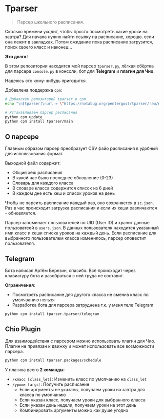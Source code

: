 # Tparser

> Парсер школьного расписания.

Сколько времени уходит, чтобы просто посмотреть какие уроки на завтра?
Для начала нужно найти ссылку на расписание, хорошо. если она лежит в закладках.
Потом ожидание пока расписание загрузится, поиск своего класс и наконец...

**Это долго!**

В этом репозитории находится мой парсер `tparser.py`,
лёгкая обёртка для парсера `console.py` в консоли,
бот для **Telegram** и **плагин для Чио**.

Надеюсь это кому-нибудь пригодится.

Добавлена поддержка `cpm`:

```sh
# Добавляем репозиторий tparser в cpm
echo "\n[tparser]\nurl = \"https://notabug.org/pentergust/tparser/raw/master/\"" >> cpm_data/repositories.toml

# Устанавливаем парсер расписания
python cpm update
python cpm install tparser/main
```

## О парсере

Главным образом парсер преобразует CSV файо расписания в удобный для использования формат.

Выходной файл содержит:

- Общий хеш расписания
- В какой час было последнее обновление (0-23)
- Словарь для каждого класса
- В словаре класса содержится список из 6 дней
- В каждом дне есть хеш и список уроков на день

Чтобы не парсить расписание каждый раз, оно сохраняется в `sc.json`.
Раз в час происходит загрузка расписания и если их хеши различаются - обновляется.

Парсер запоминает плльзователей по UID (User ID) и хранит данные пользоватеей в `users.json`.
В данных пользователя находится указанный ими класс и хеши списка уроков на каждый день.
Если расписание для выбранного пользователем класса изменилось, парсер оповестит пользователя.

## Telegram

Бота написал Артём Березин, спасибо.
Всё происходит через клавиатуру бота и разобраться с ней труда не составит.

**Ограничения**: 

- Посмотреть расписание для другого класса не сменив класс по умолчванию нельзя
- Разработка бота для парсера затруднена т.к. у меня теле Telegram

```sh
python cpm install tparser.tparser/telegram
```

## Chio Plugin

Для взаимодействия с парсером можно использовать плагин для Чио.
Плагин не привязан к движку и может использовать все возможности парсера.

```sh
python cpm install tparser.packages/schedule
```

У плагина всего **2 команды**:

- `/класс [class_let]`: Изменить класс по умолчанию на `class_let`
- `/уроки [args]`: Получить расписание
  - Если аргументы не указаны, получаем уроки на завтра для класса по умолчанию
  - Если указан класс, получаем уроки для выбранного класса
  - Если указан день недели, получаем уроки на этот день
  - Комбинировать аргументы можно как душе угодно
